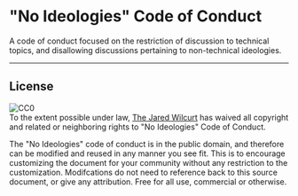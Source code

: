 # "No Ideologies" Code of Conduct

A code of conduct focused on the restriction of discussion to technical topics, and disallowing discussions pertaining to non-technical ideologies.

* * *

## License

<p xmlns:dct="http://purl.org/dc/terms/">
  <a rel="license" ref="http://creativecommons.org/publicdomain/zero/1.0/">
    <img src="http://i.creativecommons.org/p/zero/1.0/88x31.png" style="border-style: none;" alt="CC0" />
  </a>
  <br />
  To the extent possible under law,
  <a rel="dct:publisher" href="https://github.com/CodifiedConduct/coc-no-ideologies">
    <span property="dct:title">The Jared Wilcurt</span></a>
  has waived all copyright and related or neighboring rights to
  <span property="dct:title">"No Ideologies" Code of Conduct</span>.
</p>

The "No Ideologies" code of conduct is in the public domain, and therefore can be modified and reused in any manner you see fit. This is to encourage customizing the document for your community without any restriction to the customization. Modifcations do not need to reference back to this source document, or give any attribution. Free for all use, commercial or otherwise.
